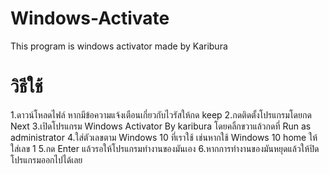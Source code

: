# Windows-Activate
This program is windows activator made by Karibura

<h1>วิธีใช้</h1>
1.ดาวน์โหลดไฟล์ หากมีข้อความแจ้งเตือนเกี่ยวกับไวรัสให้กด keep 
2.กดติดตั้งโปรแกรมโดยกด Next
3.เปิดโปรแกรม Windows Activator By karibura โดยคลิ้กขวาแล้วกดที่ Run as administrator
4.ใส่ตัวเลขตาม Windows 10 ที่เราใช้ เช่นหากใช้ Windows 10 home ให้ใส่เลข 1 
5.กด Enter แล้วรอให้โปรแกรมทำงานของมันเอง
6.หากการทำงานของมันหยุดแล้วให้ปิดโปรแกรมออกไปได้เลย
